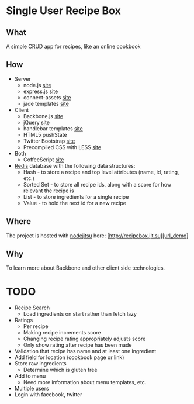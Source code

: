 # Single User Recipe Box

## What
A simple CRUD app for recipes, like an online cookbook

## How
* Server
  * node.js [site][url_node]
  * express.js [site][url_express]
  * connect-assets [site][url_connect-assets]
  * jade templates [site][url_jade]
* Client
  * Backbone.js [site][url_backbone]
  * jQuery [site][url_jquery]
  * handlebar templates [site][url_handlebars]
  * HTML5 pushState
  * Twitter Bootstrap [site][url_bootstrap]
  * Precompiled CSS with LESS [site][url_less]
* Both
  * CoffeeScript [site][url_coffeescript]
* [Redis][url_redis] database with the following data structures:
  * Hash - to store a recipe and top level attributes (name, id, rating, etc.)
  * Sorted Set - to store all recipe ids, along with a score for how relevant the recipe is
  * List - to store ingredients for a single recipe
  * Value - to hold the next id for a new recipe

## Where
The project is hosted with [nodejitsu][url_nodejitsu] here:
[http://recipebox.jit.su][url_demo]

## Why
To learn more about Backbone and other client side technologies.

# TODO
* Recipe Search
  * Load ingredients on start rather than fetch lazy
* Ratings
  * Per recipe
  * Making recipe increments score
  * Changing recipe rating appropriately adjusts score
  * Only show rating after recipe has been made
* Validation that recipe has name and at least one ingredient
* Add field for location (cookbook page or link)
* Store raw ingredients
  * Determine which is gluten free
* Add to menu
  * Need more information about menu templates, etc.
* Multiple users
* Login with facebook, twitter

[url_node]: http://www.nodejs.org
[url_express]: http://www.expressjs.com
[url_connect-assets]: https://github.com/TrevorBurnham/connect-assets
[url_jade]: http://jade-lang.com/
[url_backbone]: http://www.backbonejs.org
[url_jquery]: http://www.jquery.com
[url_handlebars]: http://handlebarsjs.com/
[url_bootstrap]: http://twitter.github.com/bootstrap
[url_less]: http://lesscss.org
[url_coffeescript]: http://www.coffeescript.org
[url_redis]: http://redis.io
[url_nodejitsu]: http://www.nodejitsu.com
[url_demo]: http://recipebox.jit.su
